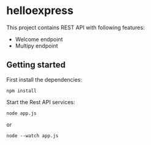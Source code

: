# helloexpress

This project contains REST  API with following features: 
- Welcome endpoint 
- Multipy endpoint

## Getting started
First install the dependencies: 
```
npm install
```
Start the Rest API services: 
```
node app.js 
```
or 
```
node --watch app.js 
```
